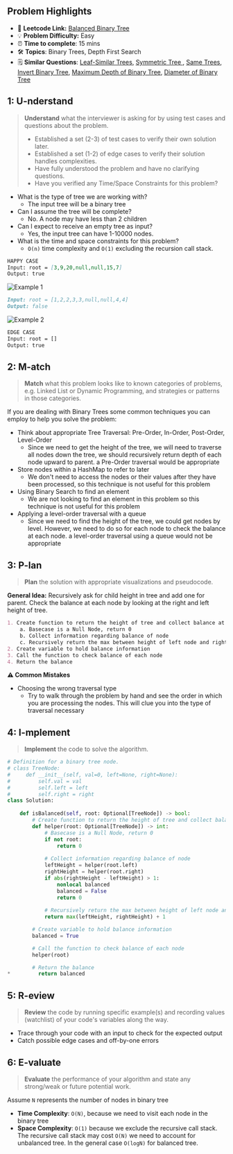 ## Problem Highlights

* 🔗 **Leetcode Link:** [Balanced Binary Tree](https://leetcode.com/problems/balanced-binary-tree/)
* 💡 **Problem Difficulty:** Easy
* ⏰ **Time to complete**: 15 mins
* 🛠️ **Topics**: Binary Trees, Depth First Search
* 🗒️ **Similar Questions**: [Leaf-Similar Trees](https://leetcode.com/problems/leaf-similar-trees/), [Symmetric Tree
](https://leetcode.com/problems/symmetric-tree/), [Same Trees](https://leetcode.com/problems/minimum-depth-of-binary-tree/), [Invert Binary Tree](https://leetcode.com/problems/invert-binary-tree/), [Maximum Depth of Binary Tree](https://leetcode.com/problems/maximum-depth-of-binary-tree/), [Diameter of Binary Tree](https://leetcode.com/problems/diameter-of-binary-tree/)

## 1: U-nderstand
 
> **Understand** what the interviewer is asking for by using test cases and questions about the problem.
> 
> - Established a set (2-3) of test cases to verify their own solution later.
> - Established a set (1-2) of edge cases to verify their solution handles complexities.
> - Have fully understood the problem and have no clarifying questions.
> - Have you verified any Time/Space Constraints for this problem?

- What is the type of tree we are working with?
  - The input tree will be a binary tree
- Can I assume the tree will be complete?
  - No. A node may have less than 2 children
- Can I expect to receive an empty tree as input?
  - Yes, the input tree can have 1-10000 nodes.
- What is the time and space constraints for this problem?
    - `O(n)` time complexity and `O(1)` excluding the recursion call stack.
   
```markdown
HAPPY CASE
Input: root = [3,9,20,null,null,15,7]
Output: true
```
![Example 1](https://assets.leetcode.com/uploads/2020/10/06/balance_1.jpg)
```markdown
Input: root = [1,2,2,3,3,null,null,4,4]
Output: false
```
![Example 2](https://assets.leetcode.com/uploads/2020/10/06/balance_2.jpg)

```markdown
EDGE CASE
Input: root = []
Output: true
```   
    
## 2: M-atch

> **Match** what this problem looks like to known categories of problems, e.g. Linked List or Dynamic Programming, and strategies or patterns in those categories.

If you are dealing with Binary Trees some common techniques you can employ to help you solve the problem:

- Think about appropriate Tree Traversal: Pre-Order, In-Order, Post-Order, Level-Order
    - Since we need to get the height of the tree, we will need to traverse all nodes down the tree, we should recursively return depth of each node upward to parent. a Pre-Order traversal would be appropriate
- Store nodes within a HashMap to refer to later
    - We don't need to access the nodes or their values after they have been processed, so this technique is not useful for this problem
- Using Binary Search to find an element
    - We are not looking to find an element in this problem so this technique is not useful for this problem
- Applying a level-order traversal with a queue
    - Since we need to find the height of the tree, we could get nodes by level. However, we need to do so for each node to check the balance at each node. a level-order traversal using a queue would not be appropriate

## 3: P-lan

> **Plan** the solution with appropriate visualizations and pseudocode.

**General Idea:** Recursively ask for child height in tree and add one for parent. Check the balance at each node by looking at the right and left height of tree.

```markdown
1. Create function to return the height of tree and collect balance at each node
    a. Basecase is a Null Node, return 0
    b. Collect information regarding balance of node
    c. Recursively return the max between height of left node and right node and add one for current node.
2. Create variable to hold balance information
3. Call the function to check balance of each node
4. Return the balance
```

**⚠️ Common Mistakes**
- Choosing the wrong traversal type
    - Try to walk through the problem by hand and see the order in which you are processing the nodes. This will clue you into the type of traversal necessary

## 4: I-mplement

> **Implement** the code to solve the algorithm.

```python
# Definition for a binary tree node.
# class TreeNode:
#     def __init__(self, val=0, left=None, right=None):
#         self.val = val
#         self.left = left
#         self.right = right
class Solution:
    
    def isBalanced(self, root: Optional[TreeNode]) -> bool:
        # Create function to return the height of tree and collect balance at each node
        def helper(root: Optional[TreeNode]) -> int:
            # Basecase is a Null Node, return 0
            if not root:
                return 0
            
            # Collect information regarding balance of node
            leftHeight = helper(root.left)
            rightHeight = helper(root.right)
            if abs(rightHeight - leftHeight) > 1:
                nonlocal balanced
                balanced = False
                return 0
            
            # Recursively return the max between height of left node and right node and add one for current node.
            return max(leftHeight, rightHeight) + 1

        # Create variable to hold balance information
        balanced = True

        # Call the function to check balance of each node
        helper(root)

        # Return the balance
*         return balanced
```
    
## 5: R-eview

> **Review** the code by running specific example(s) and recording values (watchlist) of your code's variables along the way.

- Trace through your code with an input to check for the expected output
- Catch possible edge cases and off-by-one errors

## 6: E-valuate

> **Evaluate** the performance of your algorithm and state any strong/weak or future potential work.

Assume `N` represents the number of nodes in binary tree 
    
* **Time Complexity**: `O(N)`, because we need to visit each node in the binary tree
* **Space Complexity**: `O(1)` because we exclude the recursive call stack. The recursive call stack may cost `O(N)` we need to account for unbalanced tree. In the general case `O(logN)` for balanced tree.